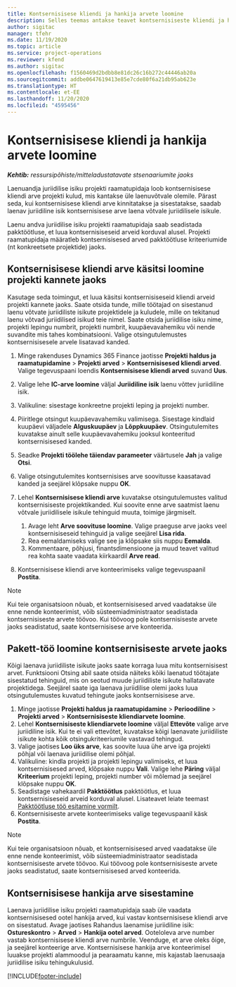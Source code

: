 ```yaml
---
title: Kontsernisisese kliendi ja hankija arvete loomine
description: Selles teemas antakse teavet kontsernisiseste kliendi ja hankija arvete koostamise kohta.
author: sigitac
manager: tfehr
ms.date: 11/19/2020
ms.topic: article
ms.service: project-operations
ms.reviewer: kfend
ms.author: sigitac
ms.openlocfilehash: f1560469d2bdbb8e81dc26c16b272c44446ab20a
ms.sourcegitcommit: addbe0647619413e85e7cde80f6a21db95ab623e
ms.translationtype: HT
ms.contentlocale: et-EE
ms.lasthandoff: 11/20/2020
ms.locfileid: "4595456"
---
```

# <a name="create-intercompany-customer-and-vendor-invoices"></a>Kontsernisisese kliendi ja hankija arvete loomine

_**Kehtib:** ressursipõhiste/mitteladustatavate stsenaariumite jaoks_

Laenuandja juriidilise isiku projekti raamatupidaja loob kontsernisisese kliendi arve projekti kulud, mis kantakse üle laenuvõtvale olemile. Pärast seda, kui kontsernisisese kliendi arve kinnitatakse ja sisestatakse, saadab laenav juriidiline isik kontsernisisese arve laena võtvale juriidilisele isikule.

Laenu andva juriidilise isiku projekti raamatupidaja saab seadistada pakktöötluse, et luua kontsernisiseseid arveid korduval alusel. Projekti raamatupidaja määratleb kontsernisisesed arved pakktöötluse kriteeriumide (nt konkreetsete projektide) jaoks.

## <a name="manually-create-an-intercompany-customer-invoice-for-project-transactions"></a>Kontsernisisese kliendi arve käsitsi loomine projekti kannete jaoks 

Kasutage seda toimingut, et luua käsitsi kontsernisiseseid kliendi arveid projekti kannete jaoks. Saate otsida tunde, mille töötajad on sisestanud laenu võtvate juriidiliste isikute projektidele ja kuludele, mille on tekitanud laenu võtvad juriidilised isikud teie nimel. Saate otsida juriidilise isiku nime, projekti lepingu numbrit, projekti numbrit, kuupäevavahemiku või nende suvandite mis tahes kombinatsiooni. Valige otsingutulemustes kontsernisisesele arvele lisatavad kanded.

1. Minge rakenduses Dynamics 365 Finance jaotisse **Projekti haldus ja raamatupidamine** > **Projekti arved** > **Kontsernisisesed kliendi arved**. Valige tegevuspaani loendis **Kontsernisisese kliendi arved** suvand **Uus**.
2. Valige lehe **IC-arve loomine** väljal **Juriidiline isik** laenu võttev juriidiline isik.
3. Valikuline: sisestage konkreetne projekti leping ja projekti number.
4. Piiritlege otsingut kuupäevavahemiku valimisega. Sisestage kindlaid kuupäevi väljadele **Alguskuupäev** ja **Lõppkuupäev**. Otsingutulemites kuvatakse ainult selle kuupäevavahemiku jooksul konteeritud kontsernisisesed kanded.
5. Seadke **Projekti töölehe täiendav parameeter** väärtusele **Jah** ja valige **Otsi**.
6. Valige otsingutulemites kontsernisises arve soovitusse kaasatavad kanded ja seejärel klõpsake nuppu **OK**.
7. Lehel **Kontsernisisese kliendi arve** kuvatakse otsingutulemustes valitud kontsernisiseste projektikanded. Kui soovite enne arve saatmist laenu võtvale juriidilisele isikule tehinguid muuta, toimige järgmiselt.
  
    1. Avage leht **Arve soovituse loomine**. Valige praeguse arve jaoks veel kontsernisiseseid tehinguid ja valige seejärel **Lisa rida**.
    2. Rea eemaldamiseks valige see ja klõpsake siis nuppu **Eemalda**.
    3. Kommentaare, põhjusi, finantsdimensioone ja muud teavet valitud rea kohta saate vaadata kiirkaardil **Arve read**.
    
8. Kontsernisisese kliendi arve konteerimiseks valige tegevuspaanil **Postita**.

> [!NOTE]
> Kui teie organisatsioon nõuab, et kontsernisisesed arved vaadatakse üle enne nende konteerimist, võib süsteemiadministraator seadistada kontsernisiseste arvete töövoo. Kui töövoog pole kontsernisiseste arvete jaoks seadistatud, saate kontsernisisese arve konteerida.

## <a name="create-a-batch-job-for-intercompany-invoices"></a>Pakett-töö loomine kontsernisiseste arvete jaoks

Kõigi laenava juriidiliste isikute jaoks saate korraga luua mitu kontsernisisest arvet. Funktsiooni Otsing abil saate otsida näiteks kõiki laenatud töötajate sisestatud tehinguid, mis on seotud muude juriidiliste isikute hallatavate projektidega. Seejärel saate iga laenava juriidilise olemi jaoks luua otsingutulemustes kuvatud tehingute jaoks kontsernisisese arve.

1. Minge jaotisse **Projekti haldus ja raamatupidamine** > **Perioodiline** > **Projekti arved** > **Kontsernisiseste kliendiarvete loomine**.
2. Lehel **Kontsernisiseste kliendiarvete loomine** väljal **Ettevõte** valige arve juriidiline isik. Kui te ei vali ettevõtet, kuvatakse kõigi laenavate juriidiliste isikute kohta kõik otsingukriteeriumile vastavad tehingud.
3. Valige jaotises **Loo üks arve**, kas soovite luua ühe arve iga projekti põhjal või laenava juriidilise olemi põhjal.
4. Valikuline: kindla projekti ja projekti lepingu valimiseks, et luua kontsernisisesed arved, klõpsake nuppu **Vali**. Valige lehe **Päring** väljal **Kriteerium** projekti leping, projekti number või mõlemad ja seejärel klõpsake nuppu **OK**.
5. Seadistage vahekaardil **Pakktöötlus** pakktöötlus, et luua kontsernisiseseid arveid korduval alusel. Lisateavet leiate teemast [Pakktöötluse töö esitamine vormilt](https://docs.microsoft.com/dynamicsax-2012/appuser-itpro/submit-a-batch-processing-job-from-a-form).
6. Kontsernisiseste arvete konteerimiseks valige tegevuspaanil käsk **Postita**.

> [!NOTE]
> Kui teie organisatsioon nõuab, et kontsernisisesed arved vaadatakse üle enne nende konteerimist, võib süsteemiadministraator seadistada kontsernisiseste arvete töövoo. Kui töövoog pole kontsernisiseste arvete jaoks seadistatud, saate kontsernisisesed arved konteerida.

## <a name="post-the-intercompany-vendor-invoice"></a>Kontsernisisese hankija arve sisestamine

Laenava juriidilise isiku projekti raamatupidaja saab üle vaadata kontsernisisesed ootel hankija arved, kui vastav kontsernisisese kliendi arve on sisestatud. Avage jaotises Rahandus laenamise juriidiline isik: **Ostureskontro** > **Arved** > **Hankija ootel arved**. Ooteloleva arve number vastab kontsernisisese kliendi arve numbrile. Veenduge, et arve oleks õige, ja seejärel konteerige arve. Kontsernisisese hankija arve konteerimisel luuakse projekti alammoodul ja pearaamatu kanne, mis kajastab laenusaaja juriidilise isiku tehingukulusid.


[!INCLUDE[footer-include](../includes/footer-banner.md)]